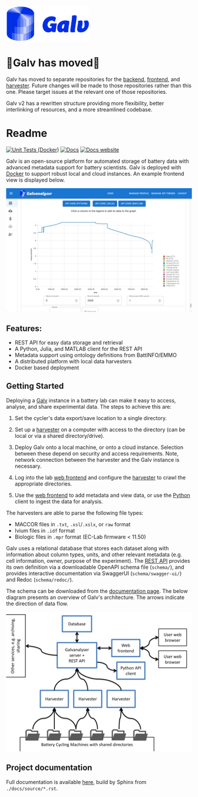 <img src="docs/source/img/Galv-logo-shortened.png" width="225" />

# 🚨Galv has moved🚨

Galv has moved to separate repositories for the [backend](/Battery-Intelligence-Lab/galv-backend), [frontend](/Battery-Intelligence-Lab/galv-frontend), and [harvester](/Battery-Intelligence-Lab/galv-harvester).
Future changes will be made to those repositories rather than this one. 
Please target issues at the relevant one of those repositories. 

Galv v2 has a rewritten structure providing more flexibility, better interlinking of resources, and a more streamlined codebase.

# Readme

[![Unit Tests (Docker)](https://github.com/Battery-Intelligence-Lab/galv/actions/workflows/unit-test.yml/badge.svg?branch=main)](https://github.com/Battery-Intelligence-Lab/galv/actions/workflows/unit-test.yml)
[![Docs](https://github.com/Battery-Intelligence-Lab/galv/actions/workflows/side-effects.yml/badge.svg?branch=main)](https://battery-intelligence-lab.github.io/galv/index.html)
<a href="https://Battery-Intelligence-Lab.github.io/galv/" target="_blank">
    [![Docs website](https://github.com/Battery-Intelligence-Lab/galv/actions/workflows/pages/pages-build-deployment/badge.svg?branch=gh-pages)](https://github.com/Battery-Intelligence-Lab/galv/actions/workflows/pages/pages-build-deployment)
</a>

Galv is an open-source platform for automated storage of battery data with advanced metadata support for battery scientists. Galv is deployed with [Docker](https://docs.docker.com/) to support robust local and cloud instances. An example frontend view is displayed below. 

<p align="center">
<img src="docs/source/img/galv_frontend_v1.png" width="900" />
</p>

## Features:
- REST API for easy data storage and retrieval
- A Python, Julia, and MATLAB client for the REST API
- Metadata support using ontology definitions from BattINFO/EMMO
- A distributed platform with local data harvesters
- Docker based deployment


## Getting Started
Deploying a [Galv](https://Battery-Intelligence-Lab.github.io/galv/UserGuide.html#galv-server) instance in a battery lab can make it easy to access, analyse, and share experimental data. The steps to achieve this are:
1. Set the cycler's data export/save location to a single directory.

2. Set up a [harvester](https://Battery-Intelligence-Lab.github.io/galv/UserGuide.html#harvesters) on a computer with access to the directory (can be local or via a shared directory/drive).

3. Deploy Galv onto a local machine, or onto a cloud instance. Selection between these depend on security and access requirements. Note, network connection between the harvester and the Galv instance is necessary.

4. Log into the lab [web frontend](https://Battery-Intelligence-Lab.github.io/galv/UserGuide.html#web-frontend) and configure the [harvester](https://Battery-Intelligence-Lab.github.io/galv/UserGuide.html#harvesters) to crawl the appropriate directories.

5. Use the [web frontend](https://Battery-Intelligence-Lab.github.io/galv/UserGuide.html#web-frontend) to add metadata and view data, or use the [Python](https://Battery-Intelligence-Lab.github.io/galv/UserGuide.html#python-client) client to ingest the data for analysis.

The harvesters are able to parse the following file types:

- MACCOR files in ``.txt``, ``.xsl``/``.xslx``, or ``raw`` format
- Ivium files in ``.idf`` format
- Biologic files in ``.mpr`` format (EC-Lab firmware < 11.50)

Galv uses a relational database that stores each dataset along with information about column types, units, and other relevant metadata (e.g. cell information, owner, purpose of the experiment). The [REST API](https://Battery-Intelligence-Lab.github.io/galv/UserGuide.html#rest-api) provides its own definition via a downloadable OpenAPI schema file (`schema/`), and provides interactive documentation via SwaggerUI (`schema/swagger-ui/`) and Redoc (`schema/redoc/`).

The schema can be downloaded from the [documentation page](https://Battery-Intelligence-Lab.github.io/galv/UserGuide.html#api-spec). The below diagram presents an overview of Galv's architecture. The arrows indicate the direction of data flow.

<p align="center">
    <img src="docs/source/img/GalvStructure.PNG" alt="Data flows from battery cycling machines to Galv Harvesters, then to the     Galv server and REST API. Metadata can be updated and data read using the web client, and data can be downloaded by the Python client." width="600" />
</p>


## Project documentation

Full documentation is available [here](https://Battery-Intelligence-Lab.github.io/galv/), build by Sphinx from `./docs/source/*.rst`.

